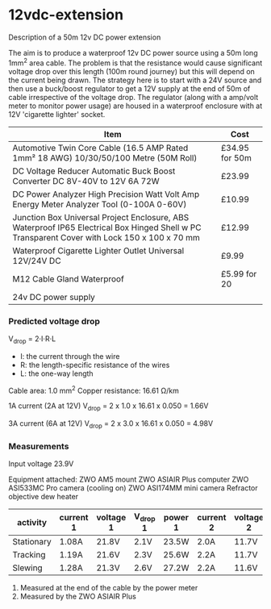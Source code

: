 # 12vdc-extension
Description of a 50m 12v DC power extension

The aim is to produce a waterproof 12v DC power source using a 50m long 1mm<sup>2</sup> area cable. The problem is that the resistance would cause significant voltage drop over this length (100m round journey) but this will depend on the current being drawn. The strategy here is to start with a 24V source and then use a buck/boost regulator to get a 12V supply at the end of 50m of cable irrespective of the voltage drop. The regulator (along with a amp/volt meter to monitor power usage) are housed in a waterproof enclosure with at 12V 'cigarette lighter' socket.

|Item|Cost|
|---|---|
|Automotive Twin Core Cable (16.5 AMP Rated 1mm² 18 AWG) 10/30/50/100 Metre (50M Roll)|£34.95 for 50m|
|DC Voltage Reducer Automatic Buck Boost Converter DC 8V-40V to 12V 6A 72W | £23.99 |
|DC Power Analyzer High Precision Watt Volt Amp Energy Meter Analyzer Tool (0-100A 0-60V)|£10.99|
|Junction Box Universal Project Enclosure, ABS Waterproof IP65 Electrical Box Hinged Shell w PC Transparent Cover with Lock 150 x 100 x 70 mm|£12.99|
|Waterproof Cigarette Lighter Outlet Universal 12V/24V DC |£9.99|
|M12 Cable Gland Waterproof|£5.99 for 20|
|24v DC power supply||

### Predicted voltage drop
V<sub>drop</sub> = 2·I·R·L
- I: the current through the wire
- R: the length-specific resistance of the wires
- L: the one-way length

Cable area: 1.0 mm<sup>2</sup>
Copper resistance: 16.61 Ω/km

1A current (2A at 12V)
V<sub>drop</sub> = 2 x 1.0 x 16.61 x 0.050 = 1.66V

3A current (6A at 12V)
V<sub>drop</sub> = 2 x 3.0 x 16.61 x 0.050 = 4.98V

### Measurements
Input voltage 23.9V

Equipment attached:
ZWO AM5 mount
ZWO ASIAIR Plus computer
ZWO ASI533MC Pro camera (cooling on)
ZWO ASI174MM mini camera
Refractor objective dew heater

| activity | current 1 | voltage 1 | V<sub>drop</sub> 1 | power 1 | current 2 | voltage 2 | power 2 |
|---|---|---|---|---|---|---|---|
|Stationary | 1.08A | 21.8V	| 2.1V | 23.5W | 2.0A | 11.7V | 23.3W |
|Tracking | 1.19A | 21.6V |	2.3V | 25.6W | 2.2A | 11.7V | 25.3W |
|Slewing | 1.28A | 21.3V | 2.6V | 27.2W | 2.2A | 11.6V | 25.9W |
1. Measured at the end of the cable by the power meter
2. Measured by the ZWO ASIAIR Plus
